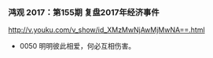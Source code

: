 ### 鸿观 2017：第155期 复盘2017年经济事件
http://v.youku.com/v_show/id_XMzMwNjAwMjMwNA==.html
- 0050
明明彼此相爱，何必互相伤害。
